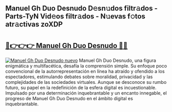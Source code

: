 ## Manuel Gh Duo Desnudo D𝚎sn𝚞dos filtr𝚊dos - Parts-TyN Vid𝚎os filtr𝚊dos - N𝚞evas f𝚘tos atr𝚊ctivas zoXDP

# <h2><a href="http://mb2txc.tromn.icu/?c=Manuel+Gh+Duo+Desnudo">🔗👉👉👉 Manuel Gh Duo Desnudo 🔗🔗</a></h2>

[![Manuel Gh Duo Desnudo nuevo](https://i.imgur.com/pEAQMta.gif)](http://mb2txc.tromn.icu/?c=Manuel+Gh+Duo+Desnudo)
Manuel Gh Duo Desnudo, una figura enigmática y multifacética, desafía la comprensión simple. Su enfoque poco convencional de la autorrepresentación en línea ha atraído y ofendido a los espectadores, estimulando debates sobre moralidad, privacidad y las complejidades de las sociedades virtuales. Aunque se desconoce su rumbo futuro, su papel en la redefinición de la esfera digital es incuestionable. Impulsado por una determinación inquebrantable y un encanto innegable, el progreso de Manuel Gh Duo Desnudo en el ámbito digital es inquebrantable.
